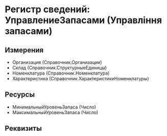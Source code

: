 ﻿# Регистр сведений: УправлениеЗапасами (Управління запасами)

## Измерения

- Организация (Справочник.Организации)
- Склад (Справочник.СтруктурныеЕдиницы)
- Номенклатура (Справочник.Номенклатура)
- Характеристика (Справочник.ХарактеристикиНоменклатуры)

## Ресурсы

- МинимальныйУровеньЗапаса (Число)
- МаксимальныйУровеньЗапаса (Число)

## Реквизиты


